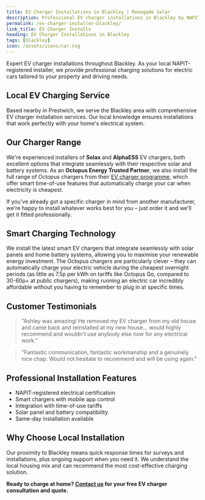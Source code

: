 ```yaml
---
title: EV Charger Installations in Blackley | Renegade Solar
description: Professional EV charger installations in Blackley by NAPIT-registered electrician. Smart charging solutions with solar integration available.
permalink: /ev-charger-installer-blackley/
link_title: EV Charger Installs
heading: EV Charger Installations in Blackley
tags: [blackley]
icon: /assets/icons/car.svg
---
```


Expert EV charger installations throughout Blackley. As your local NAPIT-registered installer, we provide professional charging solutions for electric cars tailored to your property and driving needs.

## Local EV Charging Service

Based nearby in Prestwich, we serve the Blackley area with comprehensive EV charger installation services. Our local knowledge ensures installations that work perfectly with your home's electrical system.

## Our Charger Range

We're experienced installers of **Solax** and **AlphaESS** EV chargers, both excellent options that integrate seamlessly with their respective solar and battery systems. As an **Octopus Energy Trusted Partner**, we also install the full range of Octopus chargers from their [EV charger programme](https://octopus.energy/get-an-ev-charger/), which offer smart time-of-use features that automatically charge your car when electricity is cheapest.

If you've already got a specific charger in mind from another manufacturer, we're happy to install whatever works best for you – just order it and we'll get it fitted professionally.

## Smart Charging Technology

We install the latest smart EV chargers that integrate seamlessly with solar panels and home battery systems, allowing you to maximise your renewable energy investment. The Octopus chargers are particularly clever – they can automatically charge your electric vehicle during the cheapest overnight periods (as little as 7.5p per kWh on tariffs like Octopus Go, compared to 30-60p+ at public chargers), making running an electric car incredibly affordable without you having to remember to plug in at specific times.

## Customer Testimonials

> "Ashley was amazing! He removed my EV charger from my old house and came back and reinstalled at my new house... would highly recommend and wouldn't use anybody else now for any electrical work."

> "Fantastic communication, fantastic workmanship and a genuinely nice chap. Would not hesitate to recommend and will be using again."

## Professional Installation Features

- NAPIT-registered electrical certification
- Smart chargers with mobile app control
- Integration with time-of-use tariffs
- Solar panel and battery compatibility
- Same-day installation available

## Why Choose Local Installation

Our proximity to Blackley means quick response times for surveys and installations, plus ongoing support when you need it. We understand the local housing mix and can recommend the most cost-effective charging solution.

**Ready to charge at home? [Contact us](/contact/) for your free EV charger consultation and quote.**
